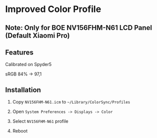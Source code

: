 # Improved Color Profile

## Note: Only for BOE NV156FHM-N61 LCD Panel (Default Xiaomi Pro)

## Features

Calibrated on Spyder5

sRGB 84% -> 97,1

## Installation

1. Copy `NV156FHM-N61.icm` to `~/Library/ColorSync/Profiles`

2. Open `System Preferences -> Displays -> Color`

3. Select `NV156FHM-N61` profile

4. Reboot